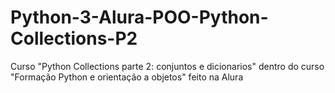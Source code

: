 # Python-3-Alura-POO-Python-Collections-P2
 Curso "Python Collections parte 2: conjuntos e dicionarios" dentro do curso "Formação Python e orientação a objetos" feito na Alura
